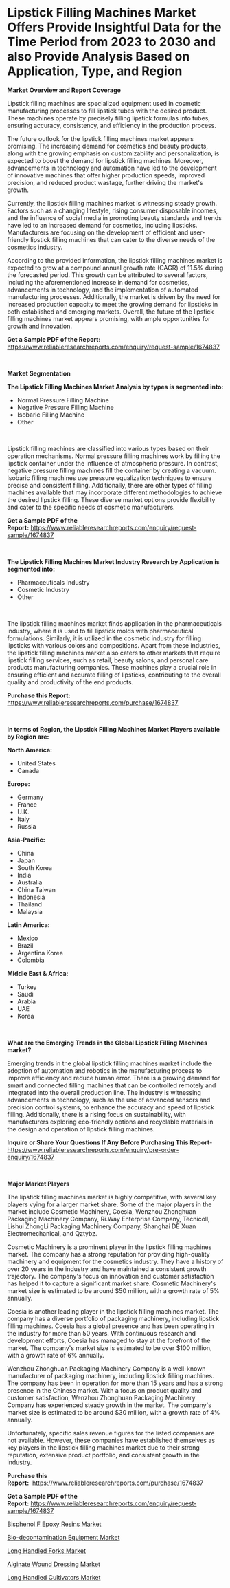 <p><h1>Lipstick Filling Machines Market Offers Provide Insightful Data for the Time Period from 2023 to 2030 and also Provide Analysis Based on Application, Type, and Region</h1></p><p><strong>Market Overview and Report Coverage</strong></p>
<p><p>Lipstick filling machines are specialized equipment used in cosmetic manufacturing processes to fill lipstick tubes with the desired product. These machines operate by precisely filling lipstick formulas into tubes, ensuring accuracy, consistency, and efficiency in the production process.</p><p>The future outlook for the lipstick filling machines market appears promising. The increasing demand for cosmetics and beauty products, along with the growing emphasis on customizability and personalization, is expected to boost the demand for lipstick filling machines. Moreover, advancements in technology and automation have led to the development of innovative machines that offer higher production speeds, improved precision, and reduced product wastage, further driving the market's growth.</p><p>Currently, the lipstick filling machines market is witnessing steady growth. Factors such as a changing lifestyle, rising consumer disposable incomes, and the influence of social media in promoting beauty standards and trends have led to an increased demand for cosmetics, including lipsticks. Manufacturers are focusing on the development of efficient and user-friendly lipstick filling machines that can cater to the diverse needs of the cosmetics industry.</p><p>According to the provided information, the lipstick filling machines market is expected to grow at a compound annual growth rate (CAGR) of 11.5% during the forecasted period. This growth can be attributed to several factors, including the aforementioned increase in demand for cosmetics, advancements in technology, and the implementation of automated manufacturing processes. Additionally, the market is driven by the need for increased production capacity to meet the growing demand for lipsticks in both established and emerging markets. Overall, the future of the lipstick filling machines market appears promising, with ample opportunities for growth and innovation.</p></p>
<p><strong>Get a Sample PDF of the Report:</strong> <a href="https://www.reliableresearchreports.com/enquiry/request-sample/1674837">https://www.reliableresearchreports.com/enquiry/request-sample/1674837</a></p>
<p>&nbsp;</p>
<p><strong>Market Segmentation</strong></p>
<p><strong>The Lipstick Filling Machines Market Analysis by types is segmented into:</strong></p>
<p><ul><li>Normal Pressure Filling Machine</li><li>Negative Pressure Filling Machine</li><li>Isobaric Filling Machine</li><li>Other</li></ul></p>
<p>&nbsp;</p>
<p><p>Lipstick filling machines are classified into various types based on their operation mechanisms. Normal pressure filling machines work by filling the lipstick container under the influence of atmospheric pressure. In contrast, negative pressure filling machines fill the container by creating a vacuum. Isobaric filling machines use pressure equalization techniques to ensure precise and consistent filling. Additionally, there are other types of filling machines available that may incorporate different methodologies to achieve the desired lipstick filling. These diverse market options provide flexibility and cater to the specific needs of cosmetic manufacturers.</p></p>
<p><strong>Get a Sample PDF of the Report:</strong>&nbsp;<a href="https://www.reliableresearchreports.com/enquiry/request-sample/1674837">https://www.reliableresearchreports.com/enquiry/request-sample/1674837</a></p>
<p>&nbsp;</p>
<p><strong>The Lipstick Filling Machines Market Industry Research by Application is segmented into:</strong></p>
<p><ul><li>Pharmaceuticals Industry</li><li>Cosmetic Industry</li><li>Other</li></ul></p>
<p>&nbsp;</p>
<p><p>The lipstick filling machines market finds application in the pharmaceuticals industry, where it is used to fill lipstick molds with pharmaceutical formulations. Similarly, it is utilized in the cosmetic industry for filling lipsticks with various colors and compositions. Apart from these industries, the lipstick filling machines market also caters to other markets that require lipstick filling services, such as retail, beauty salons, and personal care products manufacturing companies. These machines play a crucial role in ensuring efficient and accurate filling of lipsticks, contributing to the overall quality and productivity of the end products.</p></p>
<p><strong>Purchase this Report:</strong>&nbsp; <a href="https://www.reliableresearchreports.com/purchase/1674837">https://www.reliableresearchreports.com/purchase/1674837</a></p>
<p>&nbsp;</p>
<p><strong>In terms of Region, the Lipstick Filling Machines Market Players available by Region are:</strong></p>
<p>
    <p> <strong> North America: </strong>
        <ul>
            <li>United States</li>
            <li>Canada</li>
        </ul>
        </p> 
    <p> <strong> Europe: </strong>
        <ul>
            <li>Germany</li>
            <li>France</li>
            <li>U.K.</li>
            <li>Italy</li>
            <li>Russia</li>
        </ul>
        </p> 
    <p> <strong> Asia-Pacific: </strong>
        <ul>
            <li>China</li>
            <li>Japan</li>
            <li>South Korea</li>
            <li>India</li>
            <li>Australia</li>
            <li>China Taiwan</li>
            <li>Indonesia</li>
            <li>Thailand</li>
            <li>Malaysia</li>
        </ul>
        </p> 
    <p> <strong> Latin America: </strong>
        <ul>
            <li>Mexico</li>
            <li>Brazil</li>
            <li>Argentina Korea</li>
            <li>Colombia</li>
        </ul>
        </p> 
    <p> <strong> Middle East & Africa: </strong>
        <ul>
            <li>Turkey</li>
            <li>Saudi</li>
            <li>Arabia</li>
            <li>UAE</li>
            <li>Korea</li>
        </ul>
    </p>
    </p>
<p>&nbsp;</p>
<p><strong>What are the Emerging Trends in the Global Lipstick Filling Machines market?</strong></p>
<p><p>Emerging trends in the global lipstick filling machines market include the adoption of automation and robotics in the manufacturing process to improve efficiency and reduce human error. There is a growing demand for smart and connected filling machines that can be controlled remotely and integrated into the overall production line. The industry is witnessing advancements in technology, such as the use of advanced sensors and precision control systems, to enhance the accuracy and speed of lipstick filling. Additionally, there is a rising focus on sustainability, with manufacturers exploring eco-friendly options and recyclable materials in the design and operation of lipstick filling machines.</p></p>
<p><strong>Inquire or Share Your Questions If Any Before Purchasing This Report</strong>- <a href="https://www.reliableresearchreports.com/enquiry/pre-order-enquiry/1674837">https://www.reliableresearchreports.com/enquiry/pre-order-enquiry/1674837</a></p>
<p>&nbsp;</p>
<p><strong>Major Market Players</strong></p>
<p><p>The lipstick filling machines market is highly competitive, with several key players vying for a larger market share. Some of the major players in the market include Cosmetic Machinery, Coesia, Wenzhou Zhonghuan Packaging Machinery Company, Ri.Way Enterprise Company, Tecnicoll, Lishui ZhongLi Packaging Machinery Company, Shanghai DE Xuan Electromechanical, and Qztybz. </p><p>Cosmetic Machinery is a prominent player in the lipstick filling machines market. The company has a strong reputation for providing high-quality machinery and equipment for the cosmetics industry. They have a history of over 20 years in the industry and have maintained a consistent growth trajectory. The company's focus on innovation and customer satisfaction has helped it to capture a significant market share. Cosmetic Machinery's market size is estimated to be around $50 million, with a growth rate of 5% annually.</p><p>Coesia is another leading player in the lipstick filling machines market. The company has a diverse portfolio of packaging machinery, including lipstick filling machines. Coesia has a global presence and has been operating in the industry for more than 50 years. With continuous research and development efforts, Coesia has managed to stay at the forefront of the market. The company's market size is estimated to be over $100 million, with a growth rate of 6% annually.</p><p>Wenzhou Zhonghuan Packaging Machinery Company is a well-known manufacturer of packaging machinery, including lipstick filling machines. The company has been in operation for more than 15 years and has a strong presence in the Chinese market. With a focus on product quality and customer satisfaction, Wenzhou Zhonghuan Packaging Machinery Company has experienced steady growth in the market. The company's market size is estimated to be around $30 million, with a growth rate of 4% annually.</p><p>Unfortunately, specific sales revenue figures for the listed companies are not available. However, these companies have established themselves as key players in the lipstick filling machines market due to their strong reputation, extensive product portfolio, and consistent growth in the industry.</p></p>
<p><strong>Purchase this Report:</strong>&nbsp;&nbsp;<a href="https://www.reliableresearchreports.com/purchase/1674837">https://www.reliableresearchreports.com/purchase/1674837</a></p>
<p></p>
<p><strong>Get a Sample PDF of the Report:</strong>&nbsp;<a href="https://www.reliableresearchreports.com/enquiry/request-sample/1674837">https://www.reliableresearchreports.com/enquiry/request-sample/1674837</a></p>
<p><p><a href="https://medium.com/@alanwatkins6h/bisphenol-f-epoxy-resins-market-exploring-market-share-market-trends-and-future-growth-7a20ac340857">Bisphenol F Epoxy Resins Market</a></p><p><a href="https://medium.com/@seanhunt765/bio-decontamination-equipment-market-exploring-market-share-market-trends-and-future-growth-113aadc0aea9">Bio-decontamination Equipment Market</a></p><p><a href="https://github.com/vimar16th/Market-Research-Report-List-1/blob/main/long-handled-forks-market.md">Long Handled Forks Market</a></p><p><a href="https://www.linkedin.com/pulse/alginate-wound-dressing-market-research-report-provides-tkchf/">Alginate Wound Dressing Market</a></p><p><a href="https://github.com/luckyshygirl/Market-Research-Report-List-1/blob/main/long-handled-cultivators-market.md">Long Handled Cultivators Market</a></p></p>